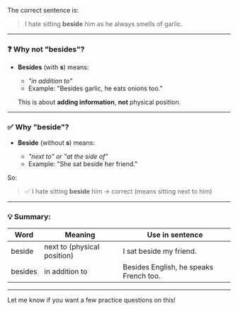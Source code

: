 The correct sentence is:

> I hate sitting **beside** him as he always smells of garlic.

---

### ❓ Why **not** "besides"?

* **Besides** (with **s**) means:

  * *"in addition to"*
  * Example: "Besides garlic, he eats onions too."

  This is about **adding information**, **not** physical position.

---

### ✅ Why "beside"?

* **Beside** (without **s**) means:

  * *"next to" or "at the side of"*
  * Example: "She sat beside her friend."

So:

> ✅ I hate sitting **beside** him → correct (means sitting next to him)

---

### 💡 Summary:

| Word    | Meaning                     | Use in sentence                        |
| ------- | --------------------------- | -------------------------------------- |
| beside  | next to (physical position) | I sat beside my friend.                |
| besides | in addition to              | Besides English, he speaks French too. |

---

Let me know if you want a few practice questions on this!


